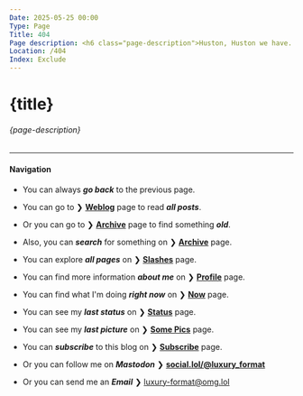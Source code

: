 ```yaml
---
Date: 2025-05-25 00:00
Type: Page
Title: 404
Page description: <h6 class="page-description">Huston, Huston we have... no page!</h6>
Location: /404
Index: Exclude
---
```


# {title}

###### {page-description}

---

#### <i class="fa-solid fa-compass"></i> Navigation 

- <i class="fa-solid fa-circle-left"></i> You can always ***go back*** to the previous page.

- <i class="fa-solid fa-newspaper"></i> You can go to ❯ [**Weblog**](/) page to read ***all posts***.

- <i class="fa-solid fa-box-archive"></i> Or you can go to ❯ [**Archive**](/archive) page to find something ***old***.

- <i class="fa-solid fa-magnifying-glass"></i> Also, you can ***search*** for something on ❯ [**Archive**](/archive) page.

- <i class="fa-solid fa-copy"></i> You can explore ***all pages*** on ❯ [**Slashes**](/slashesh) page.

- <i class="fa-solid fa-circle-user"></i> You can find more information ***about me*** on ❯ [**Profile**](/profile) page.

- <i class="fa-solid fa-clock"></i> You can find what I'm doing ***right now*** on ❯ [**Now**](/now) page.

- <i class="fa-solid fa-comment-dots"></i> You can see my ***last status*** on ❯ [**Status**](/status) page.

- <i class="fa-solid fa-image"></i> You can see my ***last picture*** on ❯ [**Some Pics**](/some-pics) page.

- <i class="fa-solid fa-rss"></i> You can ***subscribe*** to this blog on ❯ [**Subscribe**](/subscribe) page.

- <i class="fa-solid fa-person-circle-check"></i> Or you can follow me on <i class="fa-brands fa-mastodon"></i> ***Mastodon*** ❯ [**social.lol/@luxury_format**](https://social.lol/@luxury_format)

- <i class="fa-solid fa-envelope"></i> Or you can send me an ***Email*** ❯ [luxury-format@omg.lol](mailto:luxury-format@omg.lol)
